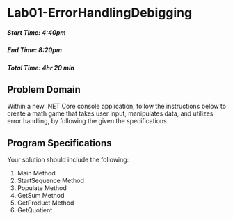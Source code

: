 # Lab01-ErrorHandlingDebigging
##### Start Time: 4:40pm
##### End Time: 8:20pm
##### Total Time: 4hr 20 min

## Problem Domain
Within a new .NET Core console application, follow the instructions below to create a math game that takes user input,
manipulates data, and utilizes error handling, by following the given the specifications.

## Program Specifications
Your solution should include the following:
1. Main Method
2. StartSequence Method
3. Populate Method
4. GetSum Method
5. GetProduct Method
6. GetQuotient
